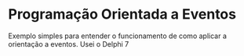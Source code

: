 # Programação Orientada a Eventos

Exemplo simples para entender o funcionamento de como aplicar a orientação a eventos.
Usei o Delphi 7
